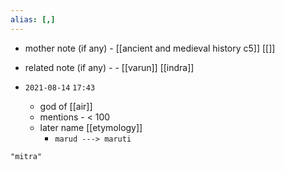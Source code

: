 ```yaml
---
alias: [,]
---
```

- mother note (if any)
		- [[ancient and medieval history c5]] [[]]
- related note (if any) -
		- [[varun]] [[indra]]


- `2021-08-14`  `17:43`
	- god of [[air]]
	- mentions - < 100
	- later name [[etymology]]
		- `marud ---> maruti`

```query
"mitra"
```
